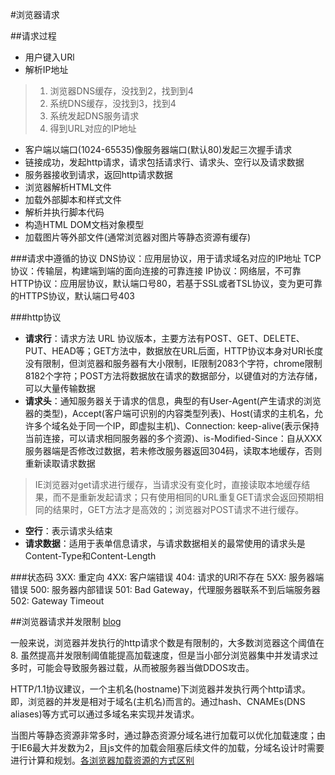 #浏览器请求

##请求过程

* 用户键入URl
* 解析IP地址

> 1. 浏览器DNS缓存，没找到2，找到到4
> 2. 系统DNS缓存，没找到3，找到4
> 3. 系统发起DNS服务请求
> 4. 得到URL对应的IP地址

* 客户端以端口(1024-65535)像服务器端口(默认80)发起三次握手请求
* 链接成功，发起http请求，请求包括请求行、请求头、空行以及请求数据
* 服务器接收到请求，返回http请求数据
* 浏览器解析HTML文件
* 加载外部脚本和样式文件
* 解析并执行脚本代码
* 构造HTML DOM文档对象模型
* 加载图片等外部文件(通常浏览器对图片等静态资源有缓存)

###请求中遵循的协议
DNS协议：应用层协议，用于请求域名对应的IP地址
TCP协议：传输层，构建端到端的面向连接的可靠连接
IP协议：网络层，不可靠
HTTP协议：应用层协议，默认端口号80，若基于SSL或者TSL协议，变为更可靠的HTTPS协议，默认端口号403

###http协议

* **请求行**：请求方法 URL 协议版本，主要方法有POST、GET、DELETE、PUT、HEAD等；GET方法中，数据放在URL后面，HTTP协议本身对URl长度没有限制，但浏览器和服务器有大小限制，IE限制2083个字符，chrome限制8182个字符；POST方法将数据放在请求的数据部分，以键值对的方法存储，可以大量传输数据
* **请求头**：通知服务器关于请求的信息，典型的有User-Agent(产生请求的浏览器的类型)，Accept(客户端可识别的内容类型列表)、Host(请求的主机名，允许多个域名处于同一个IP，即虚拟主机)、Connection: keep-alive(表示保持当前连接，可以请求相同服务器的多个资源)、is-Modified-Since：自从XXX服务器端是否修改过数据，若未修改服务器返回304码，读取本地缓存，否则重新读取请求数据

>
>  IE浏览器对get请求进行缓存，当请求没有变化时，直接读取本地缓存结果，而不是重新发起请求；只有使用相同的URL重复GET请求会返回预期相同的结果时，GET方法才是高效的；浏览器对POST请求不进行缓存。


* **空行**：表示请求头结束
* **请求数据**：适用于表单信息请求，与请求数据相关的最常使用的请求头是Content-Type和Content-Length

###状态码
3XX: 重定向
4XX: 客户端错误
404: 请求的URl不存在
5XX: 服务器端错误
500: 服务器内部错误
501: Bad Gateway，代理服务器联系不到后端服务器
502: Gateway Timeout


##浏览器请求并发限制
[blog](http://sgdev-blog.blogspot.com/2014/01/maximum-concurrent-connection-to-same.html)

一般来说，浏览器并发执行的http请求个数是有限制的，大多数浏览器这个阈值在8. 虽然提高并发限制阈值能提高加载速度，但是当小部分浏览器集中并发请求过多时，可能会导致服务器过载，从而被服务器当做DDOS攻击。

HTTP/1.1协议建议，一个主机名(hostname)下浏览器并发执行两个http请求。即，浏览器的并发是相对于域名(主机名)而言的。通过hash、CNAMEs(DNS aliases)等方式可以通过多域名来实现并发请求。

当图片等静态资源非常多时，通过静态资源分域名进行加载可以优化加载速度；由于IE6最大并发数为2，且js文件的加载会阻塞后续文件的加载，分域名设计时需要进行计算和规划。[各浏览器加载资源的方式区别](http://www.nowamagic.net/librarys/veda/detail/1077)






